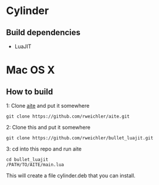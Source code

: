 # Cylinder

## Build dependencies

* LuaJIT
# Mac OS X

## How to build

1: Clone [aite](https://github.com/rweichler/aite) and put it somewhere

```
git clone https://github.com/rweichler/aite.git
```

2: Clone this and put it somewhere

```
git clone https://github.com/rweichler/bullet_luajit.git
```

3: cd into this repo and run aite

```
cd bullet_luajit
/PATH/TO/AITE/main.lua
```

This will create a file cylinder.deb that you can install.


